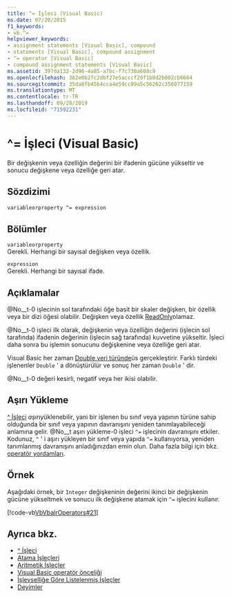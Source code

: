 ```yaml
---
title: ^= İşleci (Visual Basic)
ms.date: 07/20/2015
f1_keywords:
- vb.^=
helpviewer_keywords:
- assignment statements [Visual Basic], compound
- statements [Visual Basic], compound assignment
- ^= operator [Visual Basic]
- compound assignment statements [Visual Basic]
ms.assetid: 397da132-2d96-4a85-a7bc-f7c730a608c9
ms.openlocfilehash: 382e0b27c2dbf27e5acccf29f1b8d2b002cb6664
ms.sourcegitcommit: 35da8fb45b4cca4e59cc99a5c56262c356977159
ms.translationtype: MT
ms.contentlocale: tr-TR
ms.lasthandoff: 09/28/2019
ms.locfileid: "71592231"
---
```

# <a name="-operator-visual-basic"></a>^= İşleci (Visual Basic)
Bir değişkenin veya özelliğin değerini bir ifadenin gücüne yükseltir ve sonucu değişkene veya özelliğe geri atar.  
  
## <a name="syntax"></a>Sözdizimi  
  
```vb  
variableorproperty ^= expression  
```  
  
## <a name="parts"></a>Bölümler  
 `variableorproperty`  
 Gerekli. Herhangi bir sayısal değişken veya özellik.  
  
 `expression`  
 Gerekli. Herhangi bir sayısal ifade.  
  
## <a name="remarks"></a>Açıklamalar  
 @No__t-0 işlecinin sol tarafındaki öğe basit bir skaler değişken, bir özellik veya bir dizi öğesi olabilir. Değişken veya özellik [ReadOnly](../../../visual-basic/language-reference/modifiers/readonly.md)olamaz.  
  
 @No__t-0 işleci ilk olarak, değişkenin veya özelliğin değerini (işlecin sol tarafında) ifadenin değerinin (işlecin sağ tarafında) kuvvetine yükseltir. İşleci daha sonra bu işlemin sonucunu değişkenine veya özelliğe geri atar.  
  
 Visual Basic her zaman [Double veri türünde](../../../visual-basic/language-reference/data-types/double-data-type.md)üs gerçekleştirir. Farklı türdeki işlenenler `Double` ' a dönüştürülür ve sonuç her zaman `Double` ' dir.  
  
 @No__t-0 değeri kesirli, negatif veya her ikisi olabilir.  
  
## <a name="overloading"></a>Aşırı Yükleme  
 [^ İşleci](../../../visual-basic/language-reference/operators/exponentiation-operator.md) *aşırı*yüklenebilir, yani bir işlenen bu sınıf veya yapının türüne sahip olduğunda bir sınıf veya yapının davranışını yeniden tanımlayabileceği anlamına gelir. @No__t aşırı yükleme-0 işleci `^=` işlecinin davranışını etkiler. Kodunuz, `^` ' i aşırı yükleyen bir sınıf veya yapıda `^=` kullanıyorsa, yeniden tanımlanmış davranışını anladığınızdan emin olun. Daha fazla bilgi için bkz. [operatör yordamları](../../../visual-basic/programming-guide/language-features/procedures/operator-procedures.md).  
  
## <a name="example"></a>Örnek  
 Aşağıdaki örnek, bir `Integer` değişkeninin değerini ikinci bir değişkenin gücüne yükseltmek ve sonucu ilk değişkene atamak için `^=` işlecini kullanır.  
  
 [!code-vb[VbVbalrOperators#21](~/samples/snippets/visualbasic/VS_Snippets_VBCSharp/VbVbalrOperators/VB/Class1.vb#21)]  
  
## <a name="see-also"></a>Ayrıca bkz.

- [^ İşleci](../../../visual-basic/language-reference/operators/exponentiation-operator.md)
- [Atama İşleçleri](../../../visual-basic/language-reference/operators/assignment-operators.md)
- [Aritmetik İşleçler](../../../visual-basic/language-reference/operators/arithmetic-operators.md)
- [Visual Basic operatör önceliği](../../../visual-basic/language-reference/operators/operator-precedence.md)
- [İşlevselliğe Göre Listelenmiş İşleçler](../../../visual-basic/language-reference/operators/operators-listed-by-functionality.md)
- [Deyimler](../../../visual-basic/programming-guide/language-features/statements.md)
